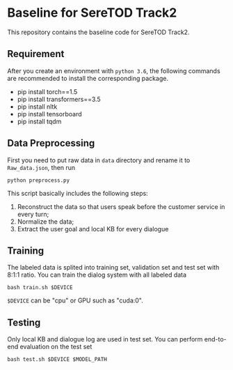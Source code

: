 # Baseline for SereTOD Track2
This repository contains the baseline code for SereTOD Track2.
## Requirement
After you create an environment with `python 3.6`, the following commands are recommended to install the corresponding package.
* pip install torch==1.5
* pip install transformers==3.5
* pip install nltk
* pip install tensorboard
* pip install tqdm
## Data Preprocessing
First you need to put raw data in `data` directory and rename it to `Raw_data.json`, then run
```
python preprocess.py
```
This script basically includes the following steps: 
1. Reconstruct the data so that users speak before the customer service in every turn;
2. Normalize the data;
3. Extract the user goal and local KB for every dialogue
## Training
The labeled data is splited into training set, validation set and test set with 8:1:1 ratio. You can train the dialog system with all labeled data
```
bash train.sh $DEVICE
```
`$DEVICE` can be "cpu" or GPU such as "cuda:0". 
## Testing
Only local KB and dialogue log are used in test set. You can perform end-to-end evaluation on the test set
```
bash test.sh $DEVICE $MODEL_PATH
```

